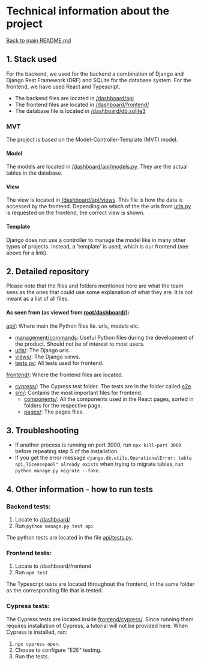 # Technical information about the project

[Back to main README.md](../README.md)

## 1. Stack used

For the backend, we used for the backend a combination of Django and Django Rest Framework (DRF) and SQLite for the
database system.
For the frontend, we have used React and Typescript.

- The backend files are located in [/dashboard/api](api)
- The frontend files are located in [/dashboard/frontend/](frontend)
- The database file is located in [/dashboard/db.sqlite3](db.sqlite3)


### MVT

The project is based on the Model-Controller-Template (MVT) model.

#### Model

The models are located in [/dashboard/api/models.py](api/models.py).
They are the actual tables in the database.

#### View

The view is located in [/dashboard/api/views](api/views).
This file is how the data is accessed by the frontend.
Depending on which of the the urls from [urls.py](api/urls.py) is requested on the frontend, the correct view
is shown.

#### Template

Django does not use a controller to manage the model like in many other types of projects.
Instead, a 'template' is used, which is our frontend (see above for a link).

## 2. Detailed repository

Please note that the files and folders mentioned here are what the team sees as the ones that could use some explanation
of what they are.
It is not meant as a list of all files.

#### As seen from (as viewed from [root/dashboard/](../dashboard)):

[api/](api): Where main the Python files lie. urls, models etc.

- [management/commands](api/management/commands): Useful Python files during the development of the product. Should not be of
  interest to most users.
- [urls/](api/urls): The Django urls.
- [views/](api/views): The Django views.
- [tests.py](api/tests.py): All tests used for frontend.

[frontend/](frontend): Where the frontend files are located.

- [cypress/](frontend/cypress): The Cypress test folder. The tests are in the folder called [e2e](frontend/cypress/e2e).
- [src/](frontend/src): Contains the most important files for frontend.
    - [components/](frontend/src/components): All the components used in the React pages, sorted in folders
      for the respective page.
    - [pages/](frontend/src/pages): The pages files.

## 3. Troubleshooting

- If another process is running on port 3000, run `npx kill-port 3000` before repeating step 5 of the installation.
- If you get the error message `django.db.utils.OperationalError: table api_licensepool" already exists` when trying to
  migrate tables, run ` python manage.py migrate --fake`.

## 4. Other information - how to run tests

### Backend tests:

1. Locate to [/dashboard/](../dashboard)
2. Run `python manage.py test api`

The python tests are located in the file [api/tests.py](api/tests.py).

### Frontend tests:

1. Locate to /dashboard/frontend
2. Run `npm test`

The Typescript tests are located throughout the frontend, in the same folder as the corresponding file that is tested.

### Cypress tests:
The Cypress tests are located inside [frontend/cypress/](frontend/cypress).
Since running them requires installation of Cypress, a tutorial will not be provided here.
When Cypress is installed, run:

1. `npx cypress open`.
2. Choose to configure "E2E" testing.
3. Run the tests.
